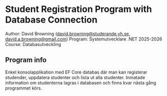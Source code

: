 ﻿# Student Registration Program with Database Connection
Author: David Browning (david.browning@studerande.yh.se, david.a.browning@gmail.com)
Program: Systemutvecklare .NET 2025-2026
Course: Databasutveckling

## Program info
Enkel konsolapplikation med EF Core databas där man kan registerar studender, uppdatera
studenter och lista ut alla studenter. Inmatade information om studenterna lagras i
databasen och finns kvar nästa gång programmet körs.
